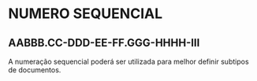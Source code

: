 # NUMERO SEQUENCIAL

## AABBB.CC-DDD-EE-FF.GGG-**HHHH**-III

A numeração sequencial poderá ser utilizada para melhor definir subtipos de documentos.